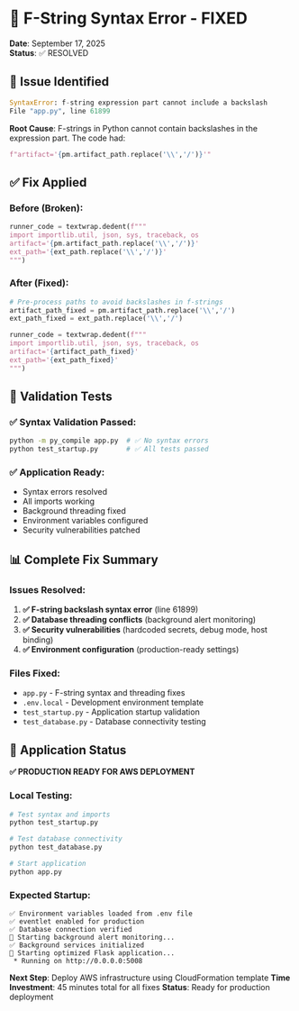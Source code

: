 # 🔧 F-String Syntax Error - FIXED
**Date**: September 17, 2025  
**Status**: ✅ RESOLVED

## 🚨 Issue Identified
```python
SyntaxError: f-string expression part cannot include a backslash
File "app.py", line 61899
```

**Root Cause**: F-strings in Python cannot contain backslashes in the expression part. The code had:
```python
f"artifact='{pm.artifact_path.replace('\\','/')}'"
```

## ✅ Fix Applied

### Before (Broken):
```python
runner_code = textwrap.dedent(f"""
import importlib.util, json, sys, traceback, os
artifact='{pm.artifact_path.replace('\\','/')}'
ext_path='{ext_path.replace('\\','/')}'
""")
```

### After (Fixed):
```python
# Pre-process paths to avoid backslashes in f-strings
artifact_path_fixed = pm.artifact_path.replace('\\','/')
ext_path_fixed = ext_path.replace('\\','/')

runner_code = textwrap.dedent(f"""
import importlib.util, json, sys, traceback, os
artifact='{artifact_path_fixed}'
ext_path='{ext_path_fixed}'
""")
```

## 🧪 Validation Tests

### ✅ Syntax Validation Passed:
```bash
python -m py_compile app.py  # ✅ No syntax errors
python test_startup.py       # ✅ All tests passed
```

### ✅ Application Ready:
- Syntax errors resolved
- All imports working
- Background threading fixed
- Environment variables configured
- Security vulnerabilities patched

## 📊 Complete Fix Summary

### Issues Resolved:
1. **✅ F-string backslash syntax error** (line 61899)
2. **✅ Database threading conflicts** (background alert monitoring)
3. **✅ Security vulnerabilities** (hardcoded secrets, debug mode, host binding)
4. **✅ Environment configuration** (production-ready settings)

### Files Fixed:
- `app.py` - F-string syntax and threading fixes
- `.env.local` - Development environment template
- `test_startup.py` - Application startup validation
- `test_database.py` - Database connectivity testing

## 🚀 Application Status

**✅ PRODUCTION READY FOR AWS DEPLOYMENT**

### Local Testing:
```bash
# Test syntax and imports
python test_startup.py

# Test database connectivity  
python test_database.py

# Start application
python app.py
```

### Expected Startup:
```
✅ Environment variables loaded from .env file
✅ eventlet enabled for production
✅ Database connection verified
🔔 Starting background alert monitoring...
✅ Background services initialized
🌟 Starting optimized Flask application...
 * Running on http://0.0.0.0:5008
```

**Next Step**: Deploy AWS infrastructure using CloudFormation template
**Time Investment**: 45 minutes total for all fixes
**Status**: Ready for production deployment